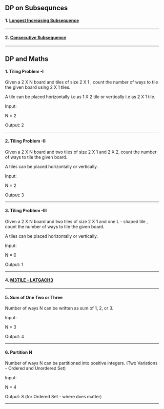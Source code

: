 ## DP on Subsequnces

#### 1. [ Longest Increasing Subsequence ](https://www.geeksforgeeks.org/problems/longest-increasing-subsequence-1587115620/1)

---

#### 2. [ Consecutive Subsequence ](hhttps://codeforces.com/problemset/problem/977/F)

---

## DP and Maths

#### 1. Tiling Problem -I

Given a 2 X N board and tiles of size 2 X 1 , count the number of ways to tile the given board using 2 X 1 tiles.

A tile can be placed horizontally i.e as 1 X 2 tile or vertically i.e as 2 X 1 tile.

Input:

N = 2

Output: 2

---

#### 2. Tiling Problem -II

Given a 2 X N board and two tiles of size 2 X 1 and 2 X 2, count the number of ways to tile the given board.

A tiles can be placed horizontally or vertically.

Input:

N = 2

Output: 3

---

#### 3. Tiling Problem -III

Given a 2 X N board and two tiles of size 2 X 1 and one L - shaped tile , count the number of ways to tile the given board.

A tiles can be placed horizontally or vertically.

Input:

N = 0

Output: 1

---

#### 4. [ M3TILE - LATGACH3 ](https://www.spoj.com/problems/M3TILE/)

---

#### 5. Sum of One Two or Three

Number of ways N can be written as sum of 1, 2, or 3.

Input:

N = 3

Output: 4

---

#### 6. Partition N

Number of ways N can be partitioned into positive integers. (Two Variations - Ordered and Unordered Set)

Input:

N = 4

Output: 8 (for Ordered Set - where does matter)

---
